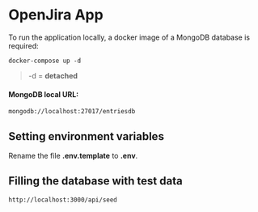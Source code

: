 # OpenJira App

To run the application locally, a docker image of a MongoDB database is required:

```
docker-compose up -d
```

 >  -d = __detached__

#### MongoDB local URL:

```
mongodb://localhost:27017/entriesdb
```

## Setting environment variables
Rename the file __.env.template__ to __.env__.

## Filling the database with test data

```
http://localhost:3000/api/seed
```